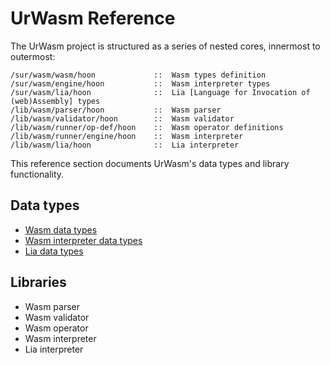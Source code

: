 # UrWasm Reference

The UrWasm project is structured as a series of nested cores, innermost to outermost:

```
/sur/wasm/wasm/hoon             ::  Wasm types definition
/sur/wasm/engine/hoon           ::  Wasm interpreter types
/sur/wasm/lia/hoon              ::  Lia [Language for Invocation of (web)Assembly] types
/lib/wasm/parser/hoon           ::  Wasm parser
/lib/wasm/validator/hoon        ::  Wasm validator
/lib/wasm/runner/op-def/hoon    ::  Wasm operator definitions
/lib/wasm/runner/engine/hoon    ::  Wasm interpreter
/lib/wasm/lia/hoon              ::  Lia interpreter
```

This reference section documents UrWasm's data types and library functionality.

## Data types
- [Wasm data types](./wasm-data-types.md)
- [Wasm interpreter data types](./wasm-interpreter-data-types.md)
- [Lia data types](./lia-data-types.md)

## Libraries
- Wasm parser
- Wasm validator
- Wasm operator
- Wasm interpreter
- Lia interpreter
